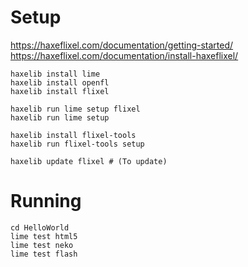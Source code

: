 

# Setup

<https://haxeflixel.com/documentation/getting-started/>
<https://haxeflixel.com/documentation/install-haxeflixel/>

    haxelib install lime
    haxelib install openfl
    haxelib install flixel

    haxelib run lime setup flixel
    haxelib run lime setup

    haxelib install flixel-tools
    haxelib run flixel-tools setup

    haxelib update flixel # (To update)

# Running

    cd HelloWorld
    lime test html5
    lime test neko
    lime test flash

